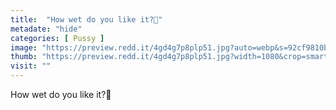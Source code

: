 ```yaml
---
title:  "How wet do you like it?💋"
metadate: "hide"
categories: [ Pussy ]
image: "https://preview.redd.it/4gd4g7p8plp51.jpg?auto=webp&s=92cf9810b3c25362f04fd994c6764461ae172cba"
thumb: "https://preview.redd.it/4gd4g7p8plp51.jpg?width=1080&crop=smart&auto=webp&s=cb89e6291597fac53ac64f62d6be54a53834bd4c"
visit: ""
---
```

How wet do you like it?💋
